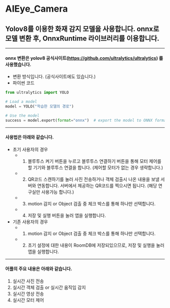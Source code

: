 # AIEye_Camera

## Yolov8를 이용한 화재 감지 모델을 사용합니다. onnx로 모델 변환 후, OnnxRuntime 라이브러리를 이용합니다.
------------

#### onnx 변환은 yolov8 공식사이트(https://github.com/ultralytics/ultralytics) 를 사용했습니다. 
  * 변환 방식입니다. (공식사이트에도 있습니다.)
  * 파이썬 코드 
 
```python
from ultralytics import YOLO

# Load a model
model = YOLO("학습한 모델의 경로")  

# Use the model
success = model.export(format="onnx")  # export the model to ONNX format
```
    
------------

#### 사용법은 아래와 같습니다.
  + 초기 사용자의 경우 
    + 1. 블루투스 켜기 버튼을 누르고 블루투스 연결하기 버튼을 통해 모터 제어를 할 기기와 블루투스 연결을 합니다. (제어할 모터가 없는 경우 생략합니다.)
    + 2. QR코드 스캔하기를 눌러 사진 전송하거나 객체 검출시 나온 내용을 보낼 서버와 연동합니다. 서버에서 제공하는 QR코드를 찍으시면 됩니다. (해당 연구실만 사용가능 합니다.)
    + 3. motion 감지 or Object 검출 중 체크 박스를 통해 하나만 선택합니다.
    + 4. 저장 및 실행 버튼을 눌러 앱을 실행합니다.
  + 기존 사용자의 경우
    + 1. motion 감지 or Object 검출 중 체크 박스를 통해 하나만 선택합니다.
    + 2. 초기 설정에 대한 내용이 RoomDB에 저장되있으므로, 저장 및 실행을 눌러 앱을 실행합니다.
        
------------

#### 어플의 주요 내용은 아래와 같습니다.
  1. 실시간 사진 전송
  2. 실시간 객체 검출 or 실시간 움직임 감지
  3. 실시간 영상 전송
  4. 실시간 모터 제어 
